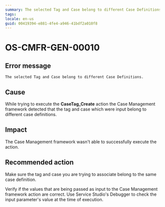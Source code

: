 ```yaml
---
summary: The selected Tag and Case belong to different Case Definitions.
tags:
locale: en-us
guid: 00419394-e881-4fe4-a946-41bdf2a010f8
---
```


# OS-CMFR-GEN-00010

## Error message

`The selected Tag and Case belong to different Case Definitions.`

## Cause

While trying to execute the **CaseTag_Create** action the Case Management framework detected that the tag and case which were input belong to different case definitions.

## Impact

The Case Management framework wasn't able to successfully execute the action.

## Recommended action

Make sure the tag and case you are trying to associate belong to the same case definition.

Verify if the values that are being passed as input to the Case Management framework action are correct. Use Service Studio's Debugger to check the input parameter's value at the time of execution.
